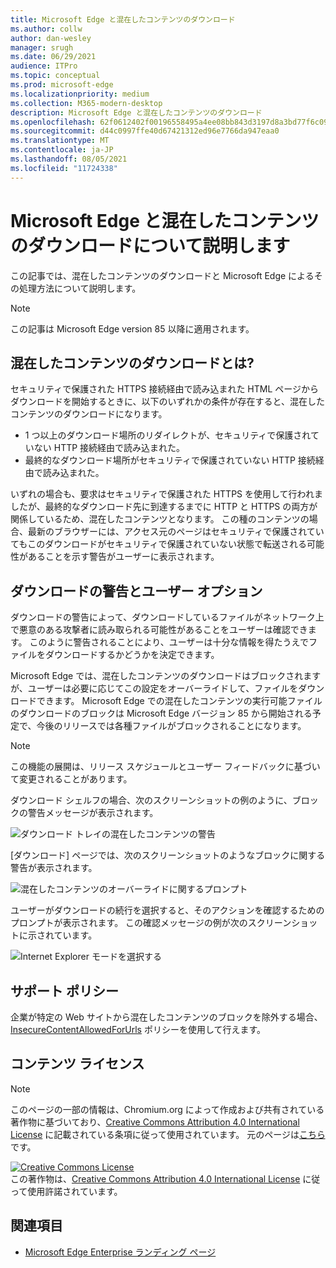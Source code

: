 ```yaml
---
title: Microsoft Edge と混在したコンテンツのダウンロード
ms.author: collw
author: dan-wesley
manager: srugh
ms.date: 06/29/2021
audience: ITPro
ms.topic: conceptual
ms.prod: microsoft-edge
ms.localizationpriority: medium
ms.collection: M365-modern-desktop
description: Microsoft Edge と混在したコンテンツのダウンロード
ms.openlocfilehash: 62f0612402f00196558495a4ee08bb843d3197d8a3bd77f6c099170208986f23
ms.sourcegitcommit: d44c0997ffe40d67421312ed96e7766da947eaa0
ms.translationtype: MT
ms.contentlocale: ja-JP
ms.lasthandoff: 08/05/2021
ms.locfileid: "11724338"
---
```

# <a name="learn-about-microsoft-edge-and-mixed-content-downloads"></a>Microsoft Edge と混在したコンテンツのダウンロードについて説明します

この記事では、混在したコンテンツのダウンロードと Microsoft Edge によるその処理方法について説明します。

>[!NOTE]
>この記事は Microsoft Edge version 85 以降に適用されます。

## <a name="what-are-mixed-content-downloads"></a>混在したコンテンツのダウンロードとは?

セキュリティで保護された HTTPS 接続経由で読み込まれた HTML ページからダウンロードを開始するときに、以下のいずれかの条件が存在すると、混在したコンテンツのダウンロードになります。

- 1 つ以上のダウンロード場所のリダイレクトが、セキュリティで保護されていない HTTP 接続経由で読み込まれた。
- 最終的なダウンロード場所がセキュリティで保護されていない HTTP 接続経由で読み込まれた。

いずれの場合も、要求はセキュリティで保護された HTTPS を使用して行われましたが、最終的なダウンロード先に到達するまでに HTTP と HTTPS の両方が関係しているため、混在したコンテンツとなります。 この種のコンテンツの場合、最新のブラウザーには、アクセス元のページはセキュリティで保護されていてもこのダウンロードがセキュリティで保護されていない状態で転送される可能性があることを示す警告がユーザーに表示されます。

## <a name="download-warnings-and-user-options"></a>ダウンロードの警告とユーザー オプション

ダウンロードの警告によって、ダウンロードしているファイルがネットワーク上で悪意のある攻撃者に読み取られる可能性があることをユーザーは確認できます。 このように警告されることにより、ユーザーは十分な情報を得たうえでファイルをダウンロードするかどうかを決定できます。

Microsoft Edge では、混在したコンテンツのダウンロードはブロックされますが、ユーザーは必要に応じてこの設定をオーバーライドして、ファイルをダウンロードできます。 Microsoft Edge での混在したコンテンツの実行可能ファイルのダウンロードのブロックは Microsoft Edge バージョン 85 から開始される予定で、今後のリリースでは各種ファイルがブロックされることになります。

> [!NOTE]
> この機能の展開は、リリース スケジュールとユーザー フィードバックに基づいて変更されることがあります。

<!-- The schedule of the block for different filetypes is to be determined and may be impacted by usage data and user feedback. -->

ダウンロード シェルフの場合、次のスクリーンショットの例のように、ブロックの警告メッセージが表示されます。

 ![ダウンロード トレイの混在したコンテンツの警告](./media/edge-learnmore-mixed-content-downloads/edge-mixed-content-download-tray-warning.png)

[ダウンロード] ページでは、次のスクリーンショットのようなブロックに関する警告が表示されます。

 ![混在したコンテンツのオーバーライドに関するプロンプト](./media/edge-learnmore-mixed-content-downloads/edge-mixed-content-download-page-warning.png)

ユーザーがダウンロードの続行を選択すると、そのアクションを確認するためのプロンプトが表示されます。 この確認メッセージの例が次のスクリーンショットに示されています。

 ![Internet Explorer モードを選択する](./media/edge-learnmore-mixed-content-downloads/edge-mixed-content-download-override.png)

## <a name="supporting-policies"></a>サポート ポリシー

企業が特定の Web サイトから混在したコンテンツのブロックを除外する場合、[InsecureContentAllowedForUrls](./microsoft-edge-policies.md#insecurecontentallowedforurls) ポリシーを使用して行えます。

## <a name="content-license"></a>コンテンツ ライセンス

> [!NOTE]
> このページの一部の情報は、Chromium.org によって作成および共有されている著作物に基づいており、[Creative Commons Attribution 4.0 International License](http://creativecommons.org/licenses/by/4.0/) に記載されている条項に従って使用されています。 元のページは[こちら](https://developers.google.com/web/fundamentals/security/prevent-mixed-content/what-is-mixed-content)です。
  
<a rel="license" href="http://creativecommons.org/licenses/by/4.0/"><img alt="Creative Commons License" style="border-width:0" src="https://i.creativecommons.org/l/by/4.0/88x31.png" /></a><br />この著作物は、<a rel="license" href="http://creativecommons.org/licenses/by/4.0/">Creative Commons Attribution 4.0 International License</a> に従って使用許諾されています。

## <a name="see-also"></a>関連項目

- [Microsoft Edge Enterprise ランディング ページ](https://aka.ms/EdgeEnterprise)
